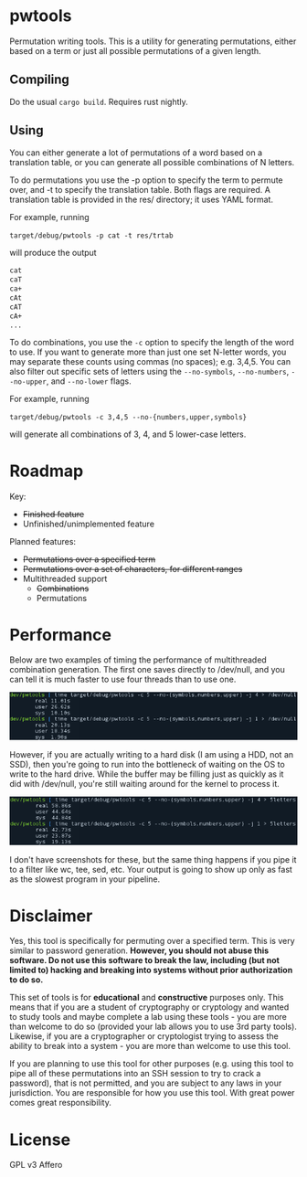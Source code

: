 # pwtools
Permutation writing tools. This is a utility for generating permutations, either based on a term or just all possible permutations of a given length.

## Compiling
Do the usual `cargo build`. Requires rust nightly.

## Using
You can either generate a lot of permutations of a word based on a translation table, or you can generate all possible combinations of N letters.

To do permutations you use the -p option to specify the term to permute over, and -t to specify the translation table. Both flags are required. A translation table is provided in the res/ directory; it uses YAML format.

For example, running

`target/debug/pwtools -p cat -t res/trtab`

will produce the output

```
cat
caT
ca+
cAt
cAT
cA+
...
```

To do combinations, you use the `-c` option to specify the length of the word to use. If you want to generate more than just one set N-letter words, you may separate these counts using commas (no spaces); e.g. 3,4,5. You can also filter out specific sets of letters using the `--no-symbols`, `--no-numbers`, `--no-upper`, and `--no-lower` flags.

For example, running

`target/debug/pwtools -c 3,4,5 --no-{numbers,upper,symbols}`

will generate all combinations of 3, 4, and 5 lower-case letters.

# Roadmap
Key:
* ~~Finished feature~~
* Unfinished/unimplemented feature

Planned features:
* ~~Permutations over a specified term~~
* ~~Permutations over a set of characters, for different ranges~~
* Multithreaded support
  * ~~Combinations~~
  * Permutations

# Performance
Below are two examples of timing the performance of multithreaded combination generation. The first one saves directly to /dev/null, and you can tell it is much faster to use four threads than to use one.

![/dev/null timing][dev-null-timing]

However, if you are actually writing to a hard disk (I am using a HDD, not an SSD), then you're going to run into the bottleneck of waiting on the OS to write to the hard drive. While the buffer may be filling just as quickly as it did with /dev/null, you're still waiting around for the kernel to process it.

![Real file on the hard drive timing][real-file-timing]

I don't have screenshots for these, but the same thing happens if you pipe it to a filter like wc, tee, sed, etc. Your output is going to show up only as fast as the slowest program in your pipeline.

[dev-null-timing]: https://github.com/alekratz/pwtools/raw/master/img/dev-null-timing.png
[real-file-timing]: https://github.com/alekratz/pwtools/raw/master/img/real-file-timing.png

# Disclaimer
Yes, this tool is specifically for permuting over a specified term. This is very similar to password generation. **However, you should not abuse this software. Do not use this software to break the law, including (but not limited to) hacking and breaking into systems without prior authorization to do so.**

This set of tools is for **educational** and **constructive** purposes only. This means that if you are a student of cryptography or cryptology and wanted to study tools and maybe complete a lab using these tools - you are more than welcome to do so (provided your lab allows you to use 3rd party tools). Likewise, if you are a cryptographer or cryptologist trying to assess the ability to break into a system - you are more than welcome to use this tool.

If you are planning to use this tool for other purposes (e.g. using this tool to pipe all of these permutations into an SSH session to try to crack a password), that is not permitted, and you are subject to any laws in your jurisdiction. You are responsible for how you use this tool. With great power comes great responsibility.

# License
GPL v3 Affero